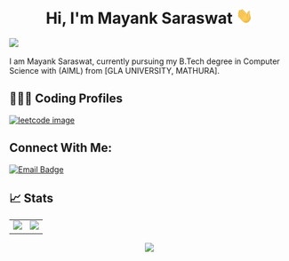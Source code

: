 <h1 align="center" >Hi, I'm  Mayank Saraswat
<img src="https://github.com/ABSphreak/ABSphreak/blob/master/gifs/Hi.gif" width="30px"></h1>
<!-- <img width="40%" align="right"   src="https://github.com/SauravMukherjee44/SauravMukherjee44/blob/03193437b82d681c9caa24657c4ebec746dc628f/workbench.svg" > -->
<!-- Typing SVG by MayankSaraswat13 - https://github.com/MayankSaraswat13/readme-typing-svg -->
<p align="left">
  <a href="https://github.com/MayankSaraswat13/readme-typing-svg"><img src="https://readme-typing-svg.herokuapp.com/?lines=Hi,%20I%20am%20Mayank%20Saraswat!;I%20Love%20to%20Explore%20Different%20things;I%20Love%20Coding%20❤.&font=Fira%20Code&left=true&width=440&height=45&color=FFD700&vleft=true&size=20"></a>
</p>
<!--  -->

I am Mayank Saraswat, currently pursuing my B.Tech degree in Computer Science with (AIML) from [GLA UNIVERSITY, MATHURA].

<!-- <p align="left"> <img src="https://komarev.com/ghpvc/?username=mradulvarshney&label=Profile%20views&color=129e00&style=plastic" alt="mradulvarshney" /> </p> -->

## 👨🏻‍💻 Coding Profiles
<a href="https://leetcode.com/MayankSaraswat"> <img style="width: 100px;" src="https://miro.medium.com/max/1400/1*gBkMCGTAdSk4tu17SCa7RQ.png" alt="leetcode image"></a>

## Connect With Me:

[![Email Badge](https://img.shields.io/badge/-Email-c14438?style=flat-square&logo=Gmail&logoColor=white&link=mailto:mayanksaraswat2003@gmail.com)](mailto:mayanksaraswat2003@gmail.com)


## 📈 Stats
<table>
<tr>
<td>
<img src="https://github-readme-stats.vercel.app/api?username=MayankSaraswat13&include_all_commits=true&count_private=true&show_icons=true&line_height=20&theme=tokyonight"/>
<td><img src="https://github-readme-stats.vercel.app/api/top-langs?username=MayankSaraswat13&show_icons=true&locale=en&layout=compact&theme=tokyonight" />
</td>
</tr>
</table>
<p align="center">
<img align="center" src="https://github-readme-streak-stats.herokuapp.com/?user=MayankSaraswat13&theme=tokyonight" />
